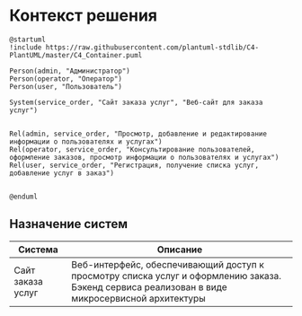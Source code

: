 # Контекст решения
<!-- Окружение системы (роли, участники, внешние системы) и связи системы с ним. Диаграмма контекста C4 и текстовое описание. 
-->
```plantuml
@startuml
!include https://raw.githubusercontent.com/plantuml-stdlib/C4-PlantUML/master/C4_Container.puml

Person(admin, "Администратор")
Person(operator, "Оператор")
Person(user, "Пользователь")

System(service_order, "Сайт заказа услуг", "Веб-сайт для заказа услуг")


Rel(admin, service_order, "Просмотр, добавление и редактирование информации о пользователях и услугах")
Rel(operator, service_order, "Консультирование пользователей, оформление заказов, просмотр информации о пользователях и услугах")
Rel(user, service_order, "Регистрация, получение списка услуг, добавление услуг в заказ")


@enduml
```

## Назначение систем
|Система| Описание|
|-------|---------|
| Сайт заказа услуг | Веб-интерфейс, обеспечивающий доступ к просмотру списка услуг и оформлению заказа. Бэкенд сервиса реализован в виде микросервисной архитектуры |
